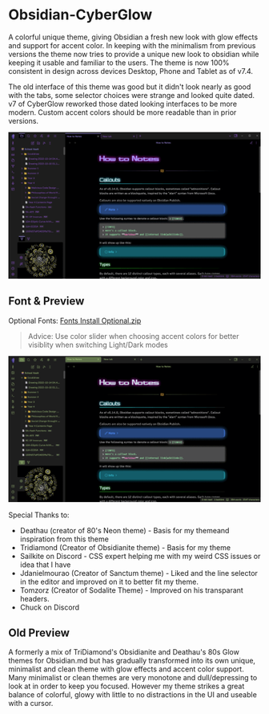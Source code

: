 # Obsidian-CyberGlow

A colorful unique theme, giving Obsidian a fresh new look with glow effects and support for accent color. In keeping with the minimalism from previous versions the theme now tries to provide a unique new look to obsidian while keeping it usable and familiar to the users.
The theme is now 100% consistent in design across devices Desktop, Phone and Tablet as of v7.4.

The old interface of this theme was good but it didn't look nearly as good with the tabs, some selector choices were strange and looked quite dated. v7 of CyberGlow reworked those dated looking interfaces to be more modern. Custom accent colors should be more readable than in prior versions.

![gif](https://raw.githubusercontent.com/ArtexJay/Obsidian-CyberGlow/main/Old%20to%20New.gif)

## Font & Preview
Optional Fonts: [Fonts Install Optional.zip](https://github.com/ArtexJay/Obsidian-CyberGlow/files/6705588/Fonts.Install.Optional.zip)

> Advice: Use color slider when choosing accent colors for better visiblity when switching Light/Dark modes


![gif](https://raw.githubusercontent.com/ArtexJay/Obsidian-CyberGlow/main/Accent%20Colors.gif)

Special Thanks to:
- Deathau (creator of 80's Neon theme) - Basis for my themeand inspiration from this theme
- Tridiamond (Creator of Obsidianite theme) - Basis for my theme
- Sailkite on Discord - CSS expert helping me with my weird CSS issues or idea that I have
- Jdanielmourao (Creator of Sanctum theme) - Liked and the line selector in the editor and improved on it to better fit my theme.
- Tomzorz (Creator of Sodalite Theme) - Improved on his transparant headers.
- Chuck on Discord

## Old Preview
A formerly a mix of TriDiamond's Obsidianite and Deathau's 80s Glow themes for Obsidian.md but has gradually transformed into its own unique, minimalist and clean theme with glow effects and accent color support. Many minimalist or clean themes are very monotone and dull/depressing to look at in order to keep you focused. However my theme strikes a great balance of colorful, glowy with little to no distractions in the UI and useable with a cursor.
